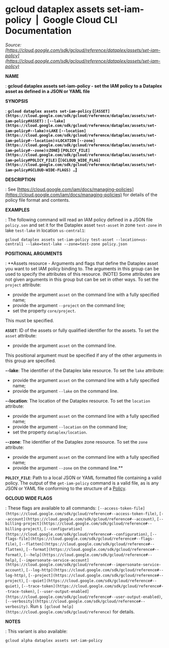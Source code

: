 # gcloud dataplex assets set-iam-policy  |  Google Cloud CLI Documentation

*Source: [https://cloud.google.com/sdk/gcloud/reference/dataplex/assets/set-iam-policy](https://cloud.google.com/sdk/gcloud/reference/dataplex/assets/set-iam-policy)*

**NAME**

: **gcloud dataplex assets set-iam-policy - set the IAM policy to a Dataplex asset as defined in a JSON or YAML file**

**SYNOPSIS**

: **`gcloud dataplex assets set-iam-policy` (`[ASSET](https://cloud.google.com/sdk/gcloud/reference/dataplex/assets/set-iam-policy#ASSET)` : `[--lake](https://cloud.google.com/sdk/gcloud/reference/dataplex/assets/set-iam-policy#--lake)`=`LAKE` `[--location](https://cloud.google.com/sdk/gcloud/reference/dataplex/assets/set-iam-policy#--location)`=`LOCATION` `[--zone](https://cloud.google.com/sdk/gcloud/reference/dataplex/assets/set-iam-policy#--zone)`=`ZONE`) `[POLICY_FILE](https://cloud.google.com/sdk/gcloud/reference/dataplex/assets/set-iam-policy#POLICY_FILE)` [`[GCLOUD_WIDE_FLAG](https://cloud.google.com/sdk/gcloud/reference/dataplex/assets/set-iam-policy#GCLOUD-WIDE-FLAGS) …`]**

**DESCRIPTION**

: See [https://cloud.google.com/iam/docs/managing-policies](https://cloud.google.com/iam/docs/managing-policies)
for details of the policy file format and contents.

**EXAMPLES**

: The following command will read an IAM policy defined in a JSON file
`policy.son` and set it for the Dataplex asset
`test-asset` in zone `test-zone` in lake
`test-lake` in location `us-central1`:

```
gcloud dataplex assets set-iam-policy test-asset --location=us-central1 --lake=test-lake --zone=test-zone policy.json
```

**POSITIONAL ARGUMENTS**

: **Assets resource - Arguments and flags that define the Dataplex asset you want to
set IAM policy binding to. The arguments in this group can be used to specify
the attributes of this resource. (NOTE) Some attributes are not given arguments
in this group but can be set in other ways.
To set the `project` attribute:

- provide the argument `asset` on the command line with a fully
specified name;
- provide the argument `--project` on the command line;
- set the property `core/project`.

This must be specified.

**`ASSET`**:
ID of the assets or fully qualified identifier for the assets.
To set the `asset` attribute:

- provide the argument `asset` on the command line.

This positional argument must be specified if any of the other arguments in this
group are specified.

**--lake**:
The identifier of the Dataplex lake resource.
To set the `lake` attribute:

- provide the argument `asset` on the command line with a fully
specified name;
- provide the argument `--lake` on the command line.

**--location**:
The location of the Dataplex resource.
To set the `location` attribute:

- provide the argument `asset` on the command line with a fully
specified name;
- provide the argument `--location` on the command line;
- set the property `dataplex/location`.

**--zone**:
The identifier of the Dataplex zone resource.
To set the `zone` attribute:

- provide the argument `asset` on the command line with a fully
specified name;
- provide the argument `--zone` on the command line.**

**`POLICY_FILE`**:
Path to a local JSON or YAML formatted file containing a valid policy.
The output of the `get-iam-policy` command is a valid file, as is any
JSON or YAML file conforming to the structure of a [Policy](https://cloud.google.com/iam/reference/rest/v1/Policy).

**GCLOUD WIDE FLAGS**

: These flags are available to all commands: `[--access-token-file](https://cloud.google.com/sdk/gcloud/reference#--access-token-file)`,
`[--account](https://cloud.google.com/sdk/gcloud/reference#--account)`, `[--billing-project](https://cloud.google.com/sdk/gcloud/reference#--billing-project)`,
`[--configuration](https://cloud.google.com/sdk/gcloud/reference#--configuration)`,
`[--flags-file](https://cloud.google.com/sdk/gcloud/reference#--flags-file)`,
`[--flatten](https://cloud.google.com/sdk/gcloud/reference#--flatten)`, `[--format](https://cloud.google.com/sdk/gcloud/reference#--format)`, `[--help](https://cloud.google.com/sdk/gcloud/reference#--help)`, `[--impersonate-service-account](https://cloud.google.com/sdk/gcloud/reference#--impersonate-service-account)`,
`[--log-http](https://cloud.google.com/sdk/gcloud/reference#--log-http)`,
`[--project](https://cloud.google.com/sdk/gcloud/reference#--project)`, `[--quiet](https://cloud.google.com/sdk/gcloud/reference#--quiet)`, `[--trace-token](https://cloud.google.com/sdk/gcloud/reference#--trace-token)`, `[--user-output-enabled](https://cloud.google.com/sdk/gcloud/reference#--user-output-enabled)`,
`[--verbosity](https://cloud.google.com/sdk/gcloud/reference#--verbosity)`.
Run `$ [gcloud help](https://cloud.google.com/sdk/gcloud/reference)` for details.

**NOTES**

: This variant is also available:

```
gcloud alpha dataplex assets set-iam-policy
```